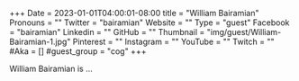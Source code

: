 +++
Date = 2023-01-01T04:00:01-08:00
title = "William Bairamian"
Pronouns = ""
Twitter = "bairamian"
Website = ""
Type = "guest"
Facebook = "bairamian"
Linkedin = ""
GitHub = ""
Thumbnail = "img/guest/William-Bairamian-1.jpg"
Pinterest = ""
Instagram = ""
YouTube = ""
Twitch = ""
#Aka = []
#guest_group = "cog"
+++

William Bairamian is ...
